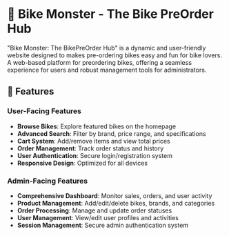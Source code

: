 # 🚴 Bike Monster - The Bike PreOrder Hub
"Bike Monster: The BikePreOrder Hub" is a dynamic and user-friendly website designed to makes pre-ordering bikes easy and fun for bike lovers. A web-based platform for preordering bikes, offering a seamless experience for users and robust management tools for administrators.

## 🌟 Features

### User-Facing Features
- **Browse Bikes**: Explore featured bikes on the homepage
- **Advanced Search**: Filter by brand, price range, and specifications
- **Cart System**: Add/remove items and view total prices
- **Order Management**: Track order status and history
- **User Authentication**: Secure login/registration system
- **Responsive Design**: Optimized for all devices

### Admin-Facing Features
- **Comprehensive Dashboard**: Monitor sales, orders, and user activity
- **Product Management**: Add/edit/delete bikes, brands, and categories
- **Order Processing**: Manage and update order statuses
- **User Management**: View/edit user profiles and activities
- **Session Management**: Secure admin authentication system
